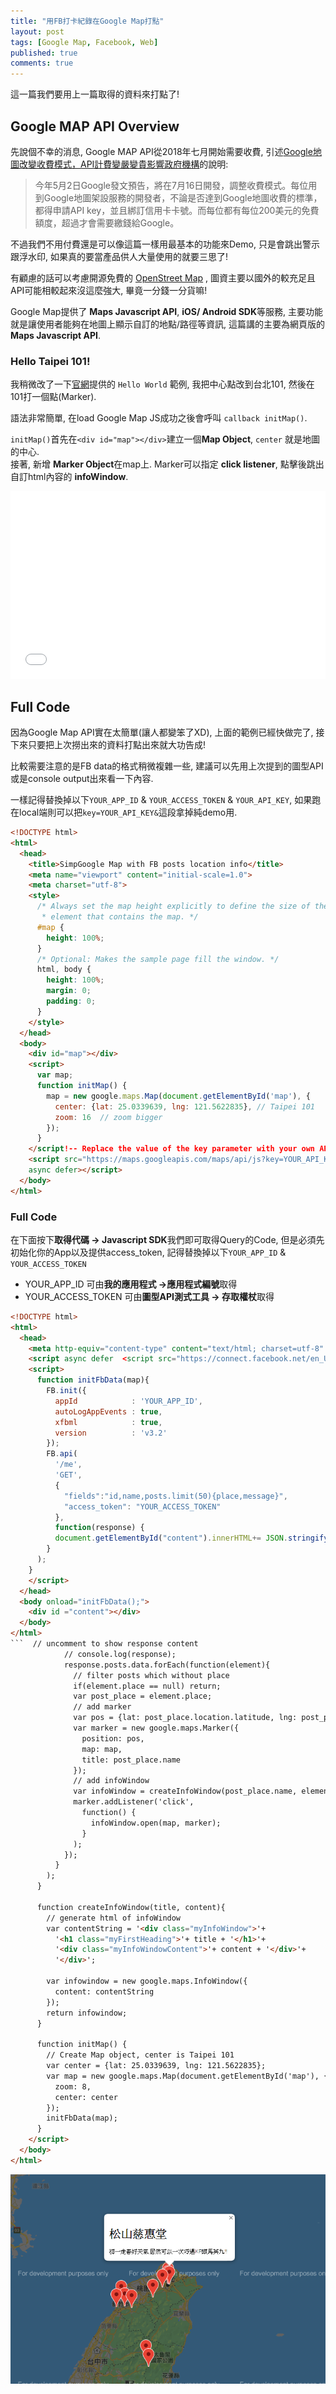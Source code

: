 ```yaml
---
title: "用FB打卡紀錄在Google Map打點"
layout: post
tags: [Google Map, Facebook, Web]
published: true
comments: true
---
```

這一篇我們要用上一篇取得的資料來打點了!

## Google MAP API Overview

先說個不幸的消息, Google MAP API從2018年七月開始需要收費, 引述[Google地圖改變收費模式，API計費變嚴變貴影響政府機構](https://www.bnext.com.tw/article/49903/google-maps-api-charge)的說明:

> 今年5月2日Google發文預告，將在7月16日開發，調整收費模式。每位用到Google地圖架設服務的開發者，不論是否達到Google地圖收費的標準，都得申請API key，並且綁訂信用卡卡號。而每位都有每位200美元的免費額度，超過才會需要繳錢給Google。

不過我們不用付費還是可以像這篇一樣用最基本的功能來Demo, 只是會跳出警示跟浮水印, 如果真的要當產品供人大量使用的就要三思了! 

有顧慮的話可以考慮開源免費的 [OpenStreet Map](https://www.openstreetmap.org/) , 圖資主要以國外的較充足且API可能相較起來沒這麼強大, 畢竟一分錢一分貨嘛!

Google Map提供了 **Maps Javascript API**, **iOS/ Android SDK**等服務, 主要功能就是讓使用者能夠在地圖上顯示自訂的地點/路徑等資訊, 這篇講的主要為網頁版的 **Maps Javascript API**.

### Hello Taipei 101!
我稍微改了一下[官網](https://developers.google.com/maps/documentation/javascript/tutorial?hl=zh-tw)提供的 `Hello World` 範例, 我把中心點改到台北101, 然後在101打一個點(Marker). 

語法非常簡單, 在load Google Map JS成功之後會呼叫 `callback initMap()`.

`initMap()`首先在`<div id="map"></div>`建立一個**Map Object**, `center` 就是地圖的中心.<br>
接著, 新增 **Marker Object**在map上. Marker可以指定 **click listener**, 點擊後跳出自訂html內容的 **infoWindow**.

<iframe width="100%" height="300" src="//jsfiddle.net/t6847kimo/9h7fz1aw/6/embedded/" allowfullscreen="allowfullscreen" allowpaymentrequest frameborder="0"></iframe>


## Full Code
因為Google Map API實在太簡單(讓人都變笨了XD), 上面的範例已經快做完了, 接下來只要把上次撈出來的資料打點出來就大功告成!

比較需要注意的是FB data的格式稍微複雜一些, 建議可以先用上次提到的圖型API或是console output出來看一下內容.

一樣記得替換掉以下`YOUR_APP_ID`  &  `YOUR_ACCESS_TOKEN` & `YOUR_API_KEY`, 如果跑在local端則可以把`key=YOUR_API_KEY&`這段拿掉純demo用.

```html
<!DOCTYPE html>
<html>
  <head>
    <title>SimpGoogle Map with FB posts location info</title>
    <meta name="viewport" content="initial-scale=1.0">
    <meta charset="utf-8">
    <style>
      /* Always set the map height explicitly to define the size of the div
       * element that contains the map. */
      #map {
        height: 100%;
      }
      /* Optional: Makes the sample page fill the window. */
      html, body {
        height: 100%;
        margin: 0;
        padding: 0;
      }
    </style>
  </head>
  <body>
    <div id="map"></div>
    <script>
      var map;
      function initMap() {
        map = new google.maps.Map(document.getElementById('map'), {
          center: {lat: 25.0339639, lng: 121.5622835}, // Taipei 101
          zoom: 16	// zoom bigger
        });
      }
    </script!-- Replace the value of the key parameter with your own API key. -->
    <script src="https://maps.googleapis.com/maps/api/js?key=YOUR_API_KEY&callback=initMap"
    async defer></script>
  </body>
</html>
```



### Full Code

在下面按下**取得代碼 -> Javascript SDK**我們即可取得Query的Code, 但是必須先初始化你的App以及提供access_token, 記得替換掉以下`YOUR_APP_ID` & `YOUR_ACCESS_TOKEN`
* YOUR_APP_ID 可由**我的應用程式 ->應用程式編號**取得
* YOUR_ACCESS_TOKEN 可由**圖型API測式工具 -> 存取權杖**取得


```html
<!DOCTYPE html>
<html>
  <head>
    <meta http-equiv="content-type" content="text/html; charset=utf-8" />
    <script async defer  <script src="https://connect.facebook.net/en_US/sdk.js"></script>
    <script>
      function initFbData(map){
        FB.init({
          appId            : 'YOUR_APP_ID',
          autoLogAppEvents : true,
          xfbml            : true,
          version          : 'v3.2'
        });
        FB.api(
          '/me',
          'GET',
          {
            "fields":"id,name,posts.limit(50){place,message}",
            "access_token": "YOUR_ACCESS_TOKEN"
          },
          function(response) {
          document.getElementById("content").innerHTML+= JSON.stringify(response);
        }
      );
    }
    </script>
  </head>
  <body onload="initFbData();">
    <div id ="content"></div>
  </body>
</html>
```  // uncomment to show response content
            // console.log(response);
            response.posts.data.forEach(function(element){
              // filter posts which without place
              if(element.place == null) return;
              var post_place = element.place;
              // add marker
              var pos = {lat: post_place.location.latitude, lng: post_place.location.longitude};
              var marker = new google.maps.Marker({
                position: pos,
                map: map,
                title: post_place.name
              });
              // add infoWindow
              var infoWindow = createInfoWindow(post_place.name, element.message);
              marker.addListener('click', 
                function() {
                  infoWindow.open(map, marker);
                }
              );
            });
          }
        );
      }

      function createInfoWindow(title, content){
        // generate html of infoWindow
        var contentString = '<div class="myInfoWindow">'+
          '<h1 class="myFirstHeading">'+ title + '</h1>'+
          '<div class="myInfoWindowContent">'+ content + '</div>'+
          '</div>';
          
        var infowindow = new google.maps.InfoWindow({
          content: contentString
        });
        return infowindow;
      }

      function initMap() {
        // Create Map object, center is Taipei 101
        var center = {lat: 25.0339639, lng: 121.5622835};
        var map = new google.maps.Map(document.getElementById('map'), {
          zoom: 8,
          center: center
        });
        initFbData(map);
      }
    </script>
  </body>
</html>
```
![Google Map with FB posts location info](https://raw.githubusercontent.com/t6847kimo/blog/master/assets/img/Google%20Map%20Demo.png)

<!--stackedit_data:
eyJoaXN0b3J5IjpbMjAwMjg1NTM3OSwtMTM2NjQzODk1NCwtMT
I2OTY1NDU0MywyMTI2Nzg1MjM1LC0yMTE5MjUzOTM2LC0zMTQz
ODYwMiw0NDYzNzczOSwtNTk4NjMwNzEyLDE5MjY2NjU1NjddfQ
==
-->